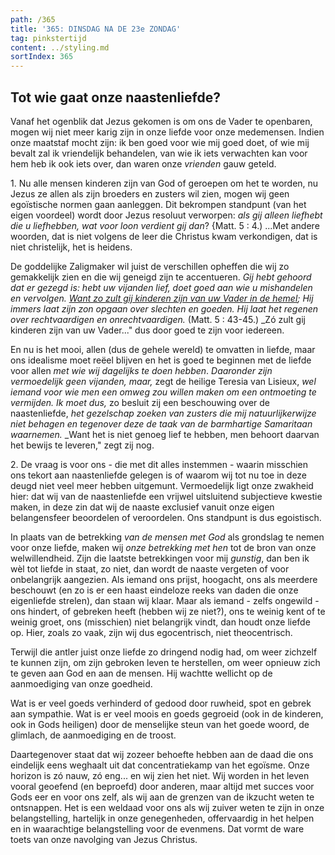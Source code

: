 ```yaml
---
path: /365
title: '365: DINSDAG NA DE 23e ZONDAG'
tag: pinkstertijd
content: ../styling.md
sortIndex: 365
---
```


## Tot wie gaat onze naastenliefde?

Vanaf het ogenblik dat Jezus gekomen is om ons de Vader te openbaren, mogen wij niet meer karig zijn in onze liefde voor onze medemensen. Indien onze maatstaf mocht zijn: ik ben goed voor wie mij goed doet, of wie mij bevalt zal ik vriendelijk behandelen, van wie ik iets verwachten kan voor hem heb ik ook iets over, dan waren onze _vrienden_ gauw geteld.

1\. Nu alle mensen kinderen zijn van God of geroepen om het te worden, nu Jezus ze allen als zijn broeders en zusters wil zien, mogen wij geen egoïstische normen gaan aanleggen. Dit bekrompen standpunt (van het eigen voordeel) wordt door Jezus resoluut verworpen: _als gij alleen liefhebt die u liefhebben, wat voor loon verdient gij dan_? {Matt. 5 : 4.) ...Met andere woorden, dat is niet volgens de leer die Christus kwam verkondigen, dat is niet christelijk, het is heidens.

De goddelijke Zaligmaker wil juist de verschillen opheffen die wij zo gemakkelijk zien en die wij geneigd zijn te accentueren. _Gij hebt gehoord dat er gezegd is: hebt uw vijanden lief, doet goed aan wie u mishandelen en vervolgen. <u>Want zo zult gij kinderen zijn van uw Vader in de hemel</u>; Hij immers laat zijn zon opgaan over slechten en goeden. Hij laat het regenen over rechtvaardigen en onrechtvaardigen._ (Matt. 5 : 43-45.) _Zó zult gij kinderen zijn van uw Vader..." dus door goed te zijn voor iedereen.

En nu is het mooi, allen (dus de gehele wereld) te omvatten in liefde, maar ons idealisme moet reëel blijven en het is goed te beginnen met de liefde voor allen _met wie wij dagelijks te doen hebben_. _Daaronder zijn vermoedelijk geen vijanden, maar,_ zegt de heilige Teresia van Lisieux, _wel iemand voor wie men een omweg zou willen maken om een ontmoeting te vermijden._ _Ik moet dus,_ zo besluit zij een beschouwing over de naastenliefde, _het gezelschap zoeken van zusters die mij natuurlijkerwijze niet behagen en tegenover deze de taak van de barmhartige Samaritaan waarnemen._ _Want het is niet genoeg lief te hebben, men behoort daarvan het bewijs te leveren," zegt zij nog.

2\. De vraag is voor ons - die met dit alles instemmen - waarin misschien ons tekort aan naastenliefde gelegen is of waarom wij tot nu toe in deze deugd niet veel meer hebben uitgemunt. Vermoedelijk ligt onze zwakheid hier: dat wij van de naastenliefde een vrijwel uitsluitend subjectieve kwestie maken, in deze zin dat wij de naaste exclusief vanuit onze eigen belangensfeer beoordelen of veroordelen. Ons standpunt is dus egoistisch.

In plaats van de betrekking _van de mensen met God_ als grondslag te nemen voor onze liefde, maken wij _onze betrekking met hen_ tot de bron van onze welwillendheid. Zijn die laatste betrekkingen voor mij _gunstig_, dan ben ik wèl tot liefde in staat, zo niet, dan wordt de naaste vergeten of voor onbelangrijk aangezien.
Als iemand ons prijst, hoogacht, ons als meerdere beschouwt (en zo is er een haast eindeloze reeks van daden die onze eigenliefde strelen), dan staan wij klaar. Maar als iemand - zelfs ongewild - ons hindert, of gebreken heeft (hebben wij ze niet?), ons te weinig kent of te weinig groet, ons (misschien) niet belangrijk vindt, dan houdt onze liefde op. Hier, zoals zo vaak, zijn wij dus egocentrisch, niet theocentrisch.

Terwijl die antler juist onze liefde zo dringend nodig had, om weer zichzelf te kunnen zijn, om zijn gebroken leven te herstellen, om weer opnieuw zich te geven aan God en aan de mensen. Hij wachtte wellicht op de aanmoediging van onze goedheid.

Wat is er veel goeds verhinderd of gedood door ruwheid, spot en gebrek aan sympathie. Wat is er veel moois en goeds gegroeid (ook in de kinderen, ook in Gods heiligen) door de menselijke steun van het goede woord, de glimlach, de aanmoediging en de troost.

Daartegenover staat dat wij zozeer behoefte hebben aan de daad die ons eindelijk eens weghaalt uit dat concentratiekamp van het egoïsme. Onze horizon is zó nauw, zó eng... en wij zien het niet. Wij worden in het leven vooral geoefend
(en beproefd) door anderen, maar altijd met succes voor Gods eer en voor ons zelf, als wij aan de grenzen van de ikzucht weten te ontsnappen. Het is een weldaad voor ons als wij zuiver weten te zijn in onze belangstelling, hartelijk in onze genegenheden, offervaardig in het helpen en in waarachtige belangstelling voor de evenmens. Dat vormt de ware toets van onze navolging van Jezus Christus.